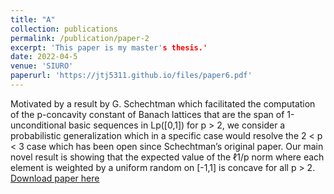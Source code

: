 ```yaml
---
title: "A"
collection: publications
permalink: /publication/paper-2
excerpt: 'This paper is my master's thesis.'
date: 2022-04-5
venue: 'SIURO'
paperurl: 'https://jtj5311.github.io/files/paper6.pdf' 
---
```

Motivated by a result by G. Schechtman which facilitated the computation of the
p-concavity constant of Banach lattices that are the span of 1-unconditional basic sequences in
Lp([0,1]) for p > 2, we consider a probabilistic generalization which in a specific case would resolve
the 2 < p < 3 case which has been open since Schechtman’s original paper. Our main novel result
is showing that the expected value of the ℓ1/p norm where each element is weighted by a uniform
random on [-1,1] is concave for all p > 2.
[Download paper here](https://jtj5311.github.io/files/paper6.pdf)